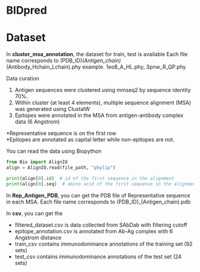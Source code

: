 # BIDpred


# Dataset
In **cluster_msa_annotation**, the dataset for train, test is available
Each file name corresponds to (PDB_ID)_(Antigen_chain)_(Antibody_Hchain_Lchain).phy
example. 1eo8_A_HL.phy, 3pnw_R_QP.phy

Data curation
1. Antigen sequences were clustered using mmseq2 by sequence identity 70%.
2. Within cluster (at least 4 elements), multiple sequence alignment (MSA) was generated using ClustalW
3. Epitopes were annotated in the MSA from antigen-antibody complex data (6 Angstrom)

*Representative sequence is on the first row </br>
*Epitopes are annotated as capital letter while non-epitopes are not.

You can read the data using Biopython

```python
from Bio import AlignIO
align = AlignIO.read(file_path, "phylip")

print(align[0].id)  # id of the first sequence in the alignment
print(align[0].seq)  # amino acid of the first sequence in the alignment
```
In **Rep_Antigen_PDB**, you can get the PDB file of Representative sequence in each MSA.
Each file name corresponds to (PDB_ID)_(Antigen_chain).pdb

In **csv**, you can get the 
- filtered_dataset.csv is data collected from SAbDab with filtering cutoff
- epitope_annotation.csv is annotated from Ab-Ag complex with 6 Angstrom distance
- train_csv contains immunodominance annotations of the training set (92 sets)
- test_csv contains immunodominance annotations of the test set (24 sets)
